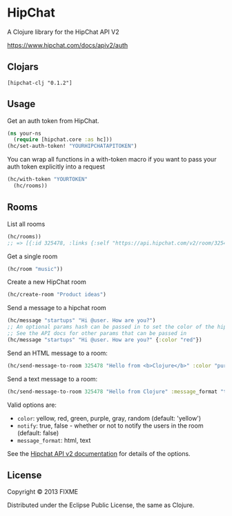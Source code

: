 # HipChat

A Clojure library for the HipChat API V2

https://www.hipchat.com/docs/apiv2/auth

## Clojars

```
[hipchat-clj "0.1.2"]
```

## Usage

Get an auth token from HipChat.

```clojure
(ns your-ns
  (require [hipchat.core :as hc]))
(hc/set-auth-token! "YOURHIPCHATAPITOKEN")
```

You can wrap all functions in a with-token macro if you want to pass your auth
token explicitly into a request

```clojure
(hc/with-token "YOURTOKEN"
  (hc/rooms))
```

## Rooms

List all rooms

```clojure
(hc/rooms))
;; => [{:id 325478, :links {:self "https://api.hipchat.com/v2/room/325478"}, :name "forward"}]
```

Get a single room

```clojure
(hc/room "music"))
```

Create a new HipChat room

```clojure
(hc/create-room "Product ideas")
```

Send a message to a hipchat room

```clojure
(hc/message "startups" "Hi @user. How are you?")
;; An optional params hash can be passed in to set the color of the hipchat message
;; See the API docs for other params that can be passed in
(hc/message "startups" "Hi @user. How are you?" {:color "red"})
```

Send an HTML message to a room:

```clojure
(hc/send-message-to-room 325478 "Hello from <b>Clojure</b>" :color "purple")
```

Send a text message to a room:

```clojure
(hc/send-message-to-room 325478 "Hello from Clojure" :message_format "text")
```

Valid options are:

* `color`: yellow, red, green, purple, gray, random (default: 'yellow')
* `notify`: true, false - whether or not to notify the users in the room (default:
  false)
* `message_format`: html, text

See the [Hipchat API v2
documentation](https://www.hipchat.com/docs/apiv2/method/send_room_notification)
for details of the options.

## License

Copyright © 2013 FIXME

Distributed under the Eclipse Public License, the same as Clojure.
